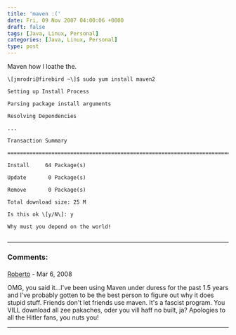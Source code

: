```yaml
---
title: 'maven :('
date: Fri, 09 Nov 2007 04:00:06 +0000
draft: false
tags: [Java, Linux, Personal]
categories: [Java, Linux, Personal]
type: post
---
```


Maven how I loathe the.

```
\[jmrodri@firebird ~\]$ sudo yum install maven2

Setting up Install Process

Parsing package install arguments

Resolving Dependencies

...

Transaction Summary

=============================================================================

Install     64 Package(s)

Update       0 Package(s)

Remove       0 Package(s)

Total download size: 25 M

Is this ok \[y/N\]: y

Why must you depend on the world!


```
---
### Comments:
#### 
[Roberto]( "bobtins@pacbell.net") - <time datetime="2008-03-15 05:03:02">Mar 6, 2008</time>

OMG, you said it...I've been using Maven under duress for the past 1.5 years and I've probably gotten to be the best person to figure out why it does stupid stuff. Friends don't let friends use maven. It's a fascist program. You VILL download all zee pakaches, oder you vill haff no built, ja? Apologies to all the Hitler fans, you nuts you!
<hr />
